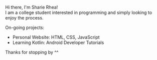 Hi there, I'm Sharie Rhea! <br />
I am a college student interested in programming and simply looking to enjoy the process.<br />

On-going projects:<br />
  *  Personal Website: HTML, CSS, JavaScript<br />
  *  Learning Kotlin: Android Developer Tutorials<br />

Thanks for stopping by ^^

<!---
SharieRhea/SharieRhea is a ✨ special ✨ repository because its `README.md` (this file) appears on your GitHub profile.
You can click the Preview link to take a look at your changes.
--->
